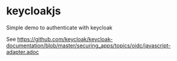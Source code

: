 # keycloakjs
Simple demo to authenticate with keycloak

See https://github.com/keycloak/keycloak-documentation/blob/master/securing_apps/topics/oidc/javascript-adapter.adoc
